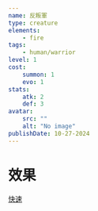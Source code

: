 ```yaml
---
name: 反叛軍
type: creature
elements:
    - fire 
tags:
    - human/warrior 
level: 1
cost:
    summon: 1
    evo: 1
stats:
    atk: 2
    def: 3
avatar:
    src: ""
    alt: "No image"
publishDate: 10-27-2024
---
```


# 效果

[快速](/keywords)
